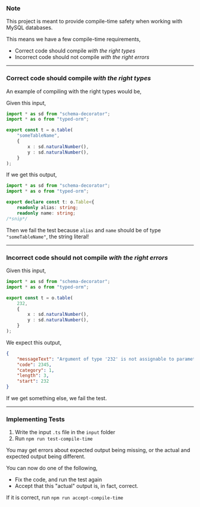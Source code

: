 ### Note

This project is meant to provide compile-time safety when working with MySQL databases.

This means we have a few compile-time requirements,

+ Correct code should compile *with the right types*
+ Incorrect code should not compile *with the right errors*

-----

### Correct code should compile *with the right types*

An example of compiling with the right types would be,

Given this input,

```ts
import * as sd from "schema-decorator";
import * as o from "typed-orm";

export const t = o.table(
    "someTableName",
    {
        x : sd.naturalNumber(),
        y : sd.naturalNumber(),
    }
);
```

If we get this output,

```ts
import * as sd from "schema-decorator";
import * as o from "typed-orm";

export declare const t: o.Table<{
    readonly alias: string;
    readonly name: string;
/*snip*/
```

Then we fail the test because `alias` and `name` should be of type `"someTableName"`, the string literal!

-----

### Incorrect code should not compile *with the right errors*

Given this input,

```ts
import * as sd from "schema-decorator";
import * as o from "typed-orm";

export const t = o.table(
    232,
    {
        x : sd.naturalNumber(),
        y : sd.naturalNumber(),
    }
);
```

We expect this output,

```json
{
    "messageText": "Argument of type '232' is not assignable to parameter of type 'string'.",
    "code": 2345,
    "category": 1,
    "length": 3,
    "start": 232
}
```

If we get something else, we fail the test.

-----

### Implementing Tests

1. Write the input `.ts` file in the `input` folder
2. Run `npm run test-compile-time`

You may get errors about expected output being missing, or the actual and expected output being different.

You can now do one of the following,

+ Fix the code, and run the test again
+ Accept that this "actual" output is, in fact, correct.

If it is correct, run `npm run accept-compile-time`